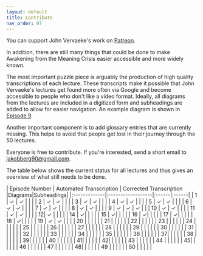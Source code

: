 ```yaml
---
layout: default
title: Contribute
nav_order: 97
---
```


You can support John Vervaeke's work on [Patreon](https://www.patreon.com/johnvervaeke).

In addition, there are still many things that could be done to make Awakening from the Meaning Crisis easier accessible and more widely known. 

The most important puzzle piece is arguably the production of high quality transcriptions of each lecture. These transcripts make it possible that John Vervaeke's lectures get found more often via Google and become accessible to people who don't like a video format. Ideally, all diagrams from the lectures are included in a digitized form and subheadings are added to allow for easier navigation. An example diagram is shown in [Episode 9](/episodes/9).

Another important component is to add glossary entries that are currently missing. This helps to avoid that people get lost in their journey through the 50 lectures.

Everyone is free to contribute. If you're interested, send a short email to [jakobberg90@gmail.com](mailto:jakobberg90@gmail.com).

The table below shows the current status for all lectures and thus gives an overview of what still needs to be done.


| Episode Number  | Automated Transcription | Corrected Transcription |Diagrams|Subheadings|
|:-------------|:------------------|:------|:------|
| 1 | ✓ | ✓  |  |  |
| 2 | ✓ | ✓  |  |  |
| 3 | ✓ | ✓  |  |  |
| 4 | ✓ | ✓  |  |  |
| 5 | ✓ | ✓  |  |  |
| 6 | ✓ | ✓  |  |  |
| 7 | ✓ | ✓  |  |  |
| 8 | ✓ | ✓  |  |  |
| 9 | ✓ | ✓  | ✓ |  |
| 10 | ✓ | ✓  |  |  |
| 11 | ✓ | ✓  |  |  |
| 12|  ✓ |  |  |  |
| 14 |  ✓|  |  |  |
| 15 |  ✓|  |  |  |
| 16 |  ✓|  |  |  |
| 17 |  ✓|  |  |  |
| 18 |  ✓|  |  |  |
| 19 |  ✓ | ✓  |  |  |
| 20 | |  |  |  |
| 21 | |  |  |  |
| 22 | |  |  |  |
| 23 | |  |  |  |
| 24 | |  |  |  |
| 25 | |  |  |  |
| 26 | |  |  |  |
| 27 | |  |  |  |
| 28 | |  |  |  |
| 29 | |  |  |  |
| 30 | |  |  |  |
| 31 | |  |  |  |
| 32 | |  |  |  |
| 33 | |  |  |  |
| 34 | |  |  |  |
| 35 | |  |  |  |
| 36 | |  |  |  |
| 37| |  |  |  |
| 38 | |  |  |  |
| 39| |  |  |  |
| 40 | |  |  |  |
| 41| |  |  |  |
| 42| |  |  |  |
| 43 | |  |  |  |
| 44 | |  |  |  |
| 45| |  |  |  |
| 46 | |  |  |  |
| 47 | |  |  |  |
| 48| |  |  |  |
| 49 | |  |  |  |
| 50 | |  |  |  |

